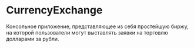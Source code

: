 # CurrencyExchange
Консольное приложение, представляющее из себя простейшую биржу, на которой пользователи могут выставлять заявки на торговлю долларами за рубли. 
